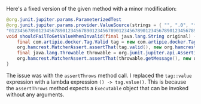 Here's a fixed version of the given method with a minor modification:
```java
@org.junit.jupiter.params.ParameterizedTest
@org.junit.jupiter.params.provider.ValueSource(strings = { "", ".0", "*", "ê", "-my-tag", // @checkstyle LineLengthCheck (1 line)
"0123456789012345678901234567890123456789012345678901234567890123456789012345678901234567890123456789012345678901234567890123456789012345678901234567890123456789012345678901234567890123456789012345678901234567890123456789012345678901234567890123456789012345678901234567890123456789012345678901234567890123456789012345678901234567890123456789012345678901234567890123456789012345678901234567890123456789012345678901234567890123456789012345678901234567890123456789012345678" })
void shouldFailToGetValueWhenInvalid(final java.lang.String original) {
    final com.artipie.docker.Tag.Valid tag = new com.artipie.docker.Tag.Valid(original);
    org.hamcrest.MatcherAssert.assertThat(tag.valid(), new org.hamcrest.core.IsEqual(false));
    final java.lang.Throwable throwable = org.junit.jupiter.api.Assertions.assertThrows(com.artipie.docker.error.InvalidTagNameException.class, () -> tag.value());
    org.hamcrest.MatcherAssert.assertThat(throwable.getMessage(), new org.hamcrest.MatcherAssert.CoreMatchers().<java.lang.String>allOf(new org.hamcrest.core.StringContains.CoreStringContains(original), new org.hamcrest.core.StringContains.CoreStringContains("Invalid tag")));
}
```
The issue was with the `assertThrows` method call. I replaced the `tag::value` expression with a lambda expression `() -> tag.value()`. This is because the `assertThrows` method expects a `Executable` object that can be invoked without any arguments.